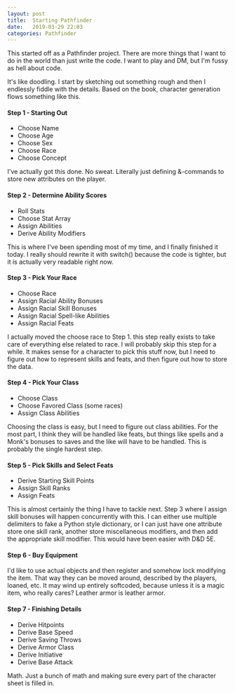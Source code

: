 ```yaml
---
layout: post
title:  Starting Pathfinder
date:   2019-03-29 22:03
categories: Pathfinder
---
```

This started off as a Pathfinder project. There are more things that I want to do in the world than just write the code. I want to play and DM, but I'm fussy as hell about code. 

It's like doodling. I start by sketching out something rough and then I endlessly fiddle with the details. Based on the book, character generation flows something like this.

#### Step 1 - Starting Out
* Choose Name
* Choose Age
* Choose Sex
* Choose Race
* Choose Concept

I've actually got this done. No sweat. Literally just defining &-commands to store new attributes on the player.
	
#### Step 2 - Determine Ability Scores
* Roll Stats
* Choose Stat Array
* Assign Abilities
* Derive Ability Modifiers

This is where I've been spending most of my time, and I finally finished it today. I really should rewrite it with switch() because the code is tighter, but it is actually very readable right now.
	
#### Step 3 - Pick Your Race
* Choose Race
* Assign Racial Ability Bonuses
* Assign Racial Skill Bonuses
* Assign Racial Spell-like Abilities
* Assign Racial Feats

I actually moved the choose race to Step 1. this step really exists to take care of everything else related to race. I will probably skip this step for a while. It makes sense for a character to pick this stuff now, but I need to figure out how to represent skills and feats, and then figure out how to store the data.

#### Step 4 - Pick Your Class
* Choose Class
* Choose Favored Class (some races)
* Assign Class Abilities

Choosing the class is easy, but I need to figure out class abilities. For the most part, I think they will be handled like feats, but things like spells and a Monk's bonuses to saves and the like will have to be handled. This is probably the single hardest step.

#### Step 5 - Pick Skills and Select Feats
* Derive Starting Skill Points
* Assign Skill Ranks
* Assign Feats

This is almost certainly the thing I have to tackle next. Step 3 where I assign skill bonuses will happen concurrently with this. I can either use multiple delimiters to fake a Python style dictionary, or I can just have one attribute store one skill rank, another store miscellaneous modifiers, and then add the appropriate skill modifier. This would have been easier with D&D 5E.
	
#### Step 6 - Buy Equipment

I'd like to use actual objects and then register and somehow lock modifying the item. That way they can be moved around, described by the players, loaned, etc. It may wind up entirely softcoded, because unless it is a magic item, who really cares? Leather armor is leather armor.

#### Step 7 - Finishing Details
* Derive Hitpoints
* Derive Base Speed
* Derive Saving Throws
* Derive Armor Class
* Derive Initiative
* Derive Base Attack

Math. Just a bunch of math and making sure every part of the character sheet is filled in.
